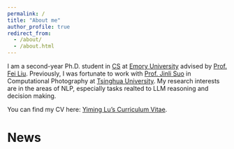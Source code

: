 ```yaml
---
permalink: /
title: "About me"
author_profile: true
redirect_from: 
  - /about/
  - /about.html
---
```


I am a second-year Ph.D. student in [CS](https://computerscience.emory.edu/index.html) at [Emory University](https://www.emory.edu/home/index.html) advised by [Prof. Fei Liu](https://www.cs.emory.edu/~fliu40/index.html). Previously, I was fortunate to work with [Prof. Jinli Suo](https://www.au.tsinghua.edu.cn/info/1225/2315.htm) in Computational Photography at [Tsinghua University](https://www.tsinghua.edu.cn/en/). My research interests are in the areas of NLP, especially tasks realted to LLM reasoning and decision making.

You can find my CV here: [Yiming Lu’s Curriculum Vitae]((../assets/Curriculum_Vitae.pdf)).

News
======


